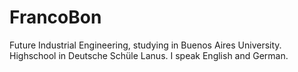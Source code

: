 # FrancoBon
Future Industrial Engineering, studying in Buenos Aires University. Highschool in Deutsche Schüle Lanus. I speak English and German. 

